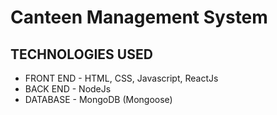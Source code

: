 # Canteen Management System

## TECHNOLOGIES USED
- FRONT END - HTML, CSS, Javascript, ReactJs <br />
- BACK END - NodeJs <br />
- DATABASE - MongoDB (Mongoose) <br />
